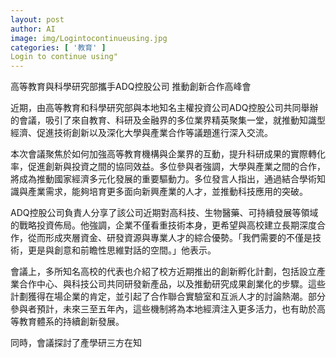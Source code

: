 ```yaml
---
layout: post
author: AI
image: img/Logintocontinueusing.jpg
categories: [ '教育' ]
Login to continue using"
---
```

高等教育與科學研究部攜手ADQ控股公司 推動創新合作高峰會

近期，由高等教育和科學研究部與本地知名主權投資公司ADQ控股公司共同舉辦的會議，吸引了來自教育、科研及金融界的多位業界精英聚集一堂，就推動知識型經濟、促進技術創新以及深化大學與產業合作等議題進行深入交流。

本次會議聚焦於如何加強高等教育機構與企業界的互動，提升科研成果的實際轉化率，促進創新與投資之間的協同效益。多位參與者強調，大學與產業之間的合作，將成為推動國家經濟多元化發展的重要驅動力。多位發言人指出，通過結合學術知識與產業需求，能夠培育更多面向新興產業的人才，並推動科技應用的突破。

ADQ控股公司負責人分享了該公司近期對高科技、生物醫藥、可持續發展等領域的戰略投資佈局。他強調，企業不僅看重技術本身，更希望與高校建立長期深度合作，從而形成夾層資金、研發資源與專業人才的綜合優勢。「我們需要的不僅是技術，更是與創意和前瞻性思維對話的空間。」他表示。

會議上，多所知名高校的代表也介紹了校方近期推出的創新孵化計劃，包括設立產業合作中心、與科技公司共同研發新產品，以及推動研究成果創業化的步驟。這些計劃獲得在場企業的肯定，並引起了合作聯合實驗室和互派人才的討論熱潮。部分參與者預計，未來三至五年內，這些機制將為本地經濟注入更多活力，也有助於高等教育體系的持續創新發展。

同時，會議探討了產學研三方在知